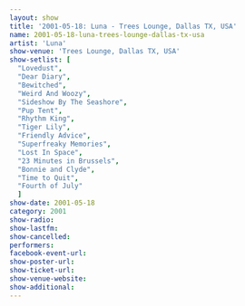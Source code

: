 ```yaml
---
layout: show
title: '2001-05-18: Luna - Trees Lounge, Dallas TX, USA'
name: 2001-05-18-luna-trees-lounge-dallas-tx-usa
artist: 'Luna'
show-venue: 'Trees Lounge, Dallas TX, USA'
show-setlist: [
  "Lovedust",
  "Dear Diary",
  "Bewitched",
  "Weird And Woozy",
  "Sideshow By The Seashore",
  "Pup Tent",
  "Rhythm King",
  "Tiger Lily",
  "Friendly Advice",
  "Superfreaky Memories",
  "Lost In Space",
  "23 Minutes in Brussels",
  "Bonnie and Clyde",
  "Time to Quit",
  "Fourth of July"
  ]
show-date: 2001-05-18
category: 2001
show-radio: 
show-lastfm: 
show-cancelled: 
performers: 
facebook-event-url: 
show-poster-url: 
show-ticket-url: 
show-venue-website: 
show-additional: 
---
```


